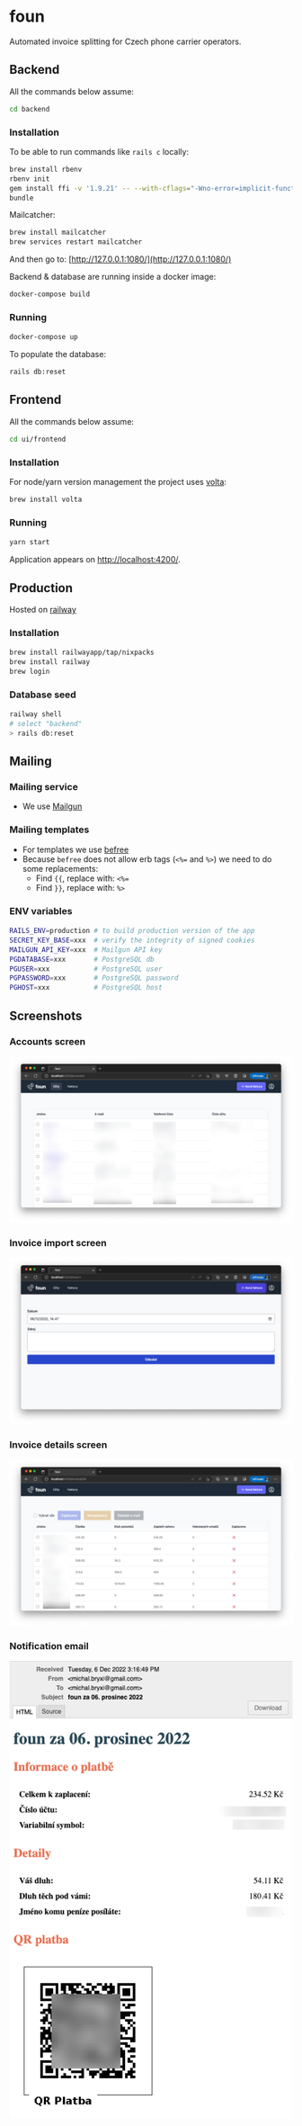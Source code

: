 # foun

Automated invoice splitting for Czech phone carrier operators.


## Backend

All the commands below assume:

```sh
cd backend
```

### Installation

To be able to run commands like `rails c` locally:
```sh
brew install rbenv
rbenv init
gem install ffi -v '1.9.21' -- --with-cflags="-Wno-error=implicit-function-declaration"
bundle
```

Mailcatcher:
```sh
brew install mailcatcher
brew services restart mailcatcher
```

And then go to: [http://127.0.0.1:1080/](http://127.0.0.1:1080/)

Backend & database are running inside a docker image:

```sh
docker-compose build
```

### Running

```sh
docker-compose up
```

To populate the database:
```sh
rails db:reset
```

## Frontend

All the commands below assume:

```sh
cd ui/frontend
```

### Installation

For node/yarn version management the project uses [volta](https://volta.sh/):

```sh
brew install volta
```

### Running

```sh
yarn start
```

Application appears on [http://localhost:4200/](http://localhost:4200/).

## Production

Hosted on [railway](https://railway.app/)

### Installation

```sh
brew install railwayapp/tap/nixpacks
brew install railway
brew login
```

### Database seed

```sh
railway shell
# select "backend"
> rails db:reset
```

## Mailing

### Mailing service

- We use [Mailgun](https://app.mailgun.com/)

### Mailing templates

- For templates we use [befree](https://pro.beefree.io/)
- Because `befree` does not allow erb tags (`<%=` and `%>`) we need to do some replacements:
  - Find `{{`, replace with: `<%=`
  - Find `}}`, replace with: `%>`

### ENV variables

```sh
RAILS_ENV=production # to build production version of the app
SECRET_KEY_BASE=xxx  # verify the integrity of signed cookies
MAILGUN_API_KEY=xxx  # Mailgun API key
PGDATABASE=xxx       # PostgreSQL db
PGUSER=xxx           # PostgreSQL user
PGPASSWORD=xxx       # PostgreSQL password
PGHOST=xxx           # PostgreSQL host
```

## Screenshots

### Accounts screen
![Foun accounts screen](docs/accounts.png)

### Invoice import screen
![Foun import screen](docs/import.png)

### Invoice details screen
![Foun invoice screen](docs/invoice.png)

### Notification email
![Foun email](docs/email.png)